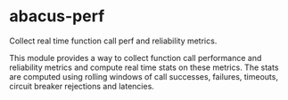 abacus-perf
===

Collect real time function call perf and reliability metrics.

This module provides a way to collect function call performance and reliability
metrics and compute real time stats on these metrics. The stats are computed
using rolling windows of call successes, failures, timeouts, circuit breaker
rejections and latencies.

